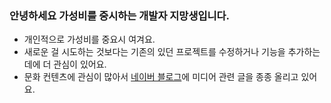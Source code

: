 ### 안녕하세요 가성비를 중시하는 개발자 지망생입니다.

* 개인적으로 가성비를 중요시 여겨요.
* 새로운 걸 시도하는 것보다는 기존의 있던 프로젝트를 수정하거나 기능을 추가하는데에 더 관심이 있어요.
* 문화 컨텐츠에 관심이 많아서 [네이버 블로그](https://blog.naver.com/gihun3645/222984620235)에 미디어 관련 글을 종종 올리고 있어요.

